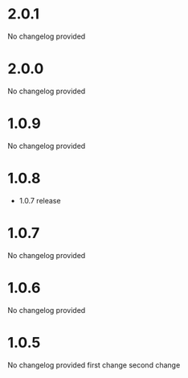 # 2.0.1

No changelog provided
# 2.0.0

No changelog provided
# 1.0.9

No changelog provided
# 1.0.8

* 1.0.7 release

# 1.0.7

No changelog provided
# 1.0.6

No changelog provided
# 1.0.5

No changelog provided
first change
second change

